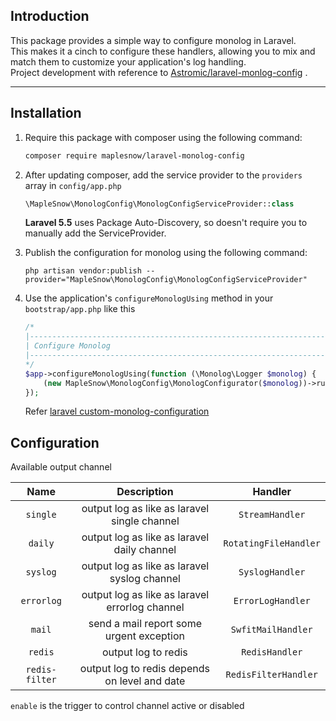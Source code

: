 ## Introduction

This package provides a simple way to configure monolog in Laravel.  
This makes it a cinch to configure these handlers, allowing you to mix and match them to customize your application's log handling.  
Project development with reference to [Astromic/laravel-monlog-config](https://github.com/Astrotomic/laravel-monolog-config) .

-----

## Installation

1. Require this package with composer using the following command:

    ```bash
    composer require maplesnow/laravel-monolog-config
    ```

2. After updating composer, add the service provider to the `providers` array in `config/app.php`

    ```php
    \MapleSnow\MonologConfig\MonologConfigServiceProvider::class
    ```

    **Laravel 5.5** uses Package Auto-Discovery, so doesn't require you to manually add the ServiceProvider.

3. Publish the configuration for monolog using the following command:

    ```
    php artisan vendor:publish --provider="MapleSnow\MonologConfig\MonologConfigServiceProvider"
    ```

4. Use the application's `configureMonologUsing` method in your `bootstrap/app.php` like this
    
    ```php
    /*
    |--------------------------------------------------------------------------
    | Configure Monolog
    |--------------------------------------------------------------------------
    */
    $app->configureMonologUsing(function (\Monolog\Logger $monolog) {
        (new MapleSnow\MonologConfig\MonologConfigurator($monolog))->run();
    });

    ```

    Refer [laravel custom-monolog-configuration](https://laravel.com/docs/5.5/errors#custom-monolog-configuration)

## Configuration

Available output channel  

| Name      | Description | Handler |
| :------:  | :-----:  | :-----: |
| `single`  | output log as like as laravel single channel | `StreamHandler` |
| `daily`   | output log as like as laravel daily channel | `RotatingFileHandler` |
| `syslog`  | output log as like as laravel syslog channel | `SyslogHandler` |
| `errorlog`| output log as like as laravel errorlog channel | `ErrorLogHandler` |
| `mail`    | send a mail report some urgent exception  | `SwfitMailHandler` |
| `redis`   |  output log to redis  | `RedisHandler` |
| `redis-filter` |  output log to redis depends on level and date |  `RedisFilterHandler` |

`enable` is the trigger to control channel active or disabled
